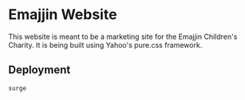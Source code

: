 # Emajjin Website

This website is meant to be a marketing site for the Emajjin Children's Charity. It is being built using Yahoo's pure.css framework.

## Deployment

`surge`